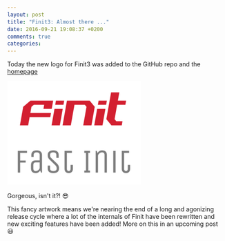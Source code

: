 ```yaml
---
layout: post
title: "Finit3: Almost there ..."
date: 2016-09-21 19:08:37 +0200
comments: true
categories:
---
```


Today the new logo for Finit3 was added to the GitHub repo and the
[homepage](/finit.html)

![Finit3 logo](/images/finit3.png)

Gorgeous, isn't it?! :sunglasses:

This fancy artwork means we're nearing the end of a long and agonizing
release cycle where a lot of the internals of Finit have been rewritten
and new exciting features have been added!  More on this in an upcoming
post :smiley:

<!--
  -- Local Variables:
  -- mode: markdown
  -- End:
  -->
